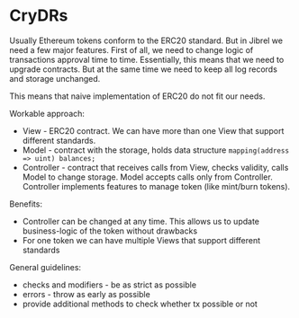 CryDRs
======

Usually Ethereum tokens conform to the ERC20 standard.
But in Jibrel we need a few major features.
First of all, we need to change logic of transactions approval time to time.
Essentially, this means that we need to upgrade contracts.
But at the same time we need to keep all log records and storage unchanged.

This means that naive implementation of ERC20 do not fit our needs.

Workable approach:
- View - ERC20 contract. We can have more than one View that support different standards.
- Model - contract with the storage, holds data structure `mapping(address => uint) balances;`
- Controller - contract that receives calls from View, checks validity, calls Model to change storage.
Model accepts calls only from Controller.
Controller implements features to manage token (like mint/burn tokens).

Benefits:
- Controller can be changed at any time. This allows us to update business-logic of the token without drawbacks
- For one token we can have multiple Views that support different standards

General guidelines:
- checks and modifiers - be as strict as possible
- errors - throw as early as possible
- provide additional methods to check whether tx possible or not


